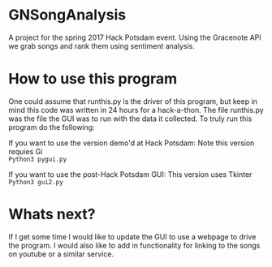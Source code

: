 # GNSongAnalysis
A project for the spring 2017 Hack Potsdam event. Using the Gracenote API we grab songs and rank them using sentiment analysis.

# How to use this program
One could assume that runthis.py is the driver of this program, but keep in mind this code was written in 24 hours for a hack-a-thon. The file runthis.py was the file the GUI was to run with the data it collected. To truly run this program do the following:

If you want to use the version demo'd at Hack Potsdam: Note this version requies Gi <br>
    ```Python3 pygui.py```

If you want to use the post-Hack Potsdam GUI: This version uses Tkinter <br>
    ```Python3 gui2.py```



# Whats next?
If I get some time I would like to update the GUI to use a webpage to drive the program. I would also like to add in functionality for linking to the songs on youtube or a similar service.

